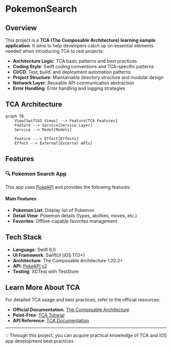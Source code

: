 # PokemonSearch

## Overview

This project is a **TCA (The Composable Architecture) learning sample application**. It aims to help developers catch up on essential elements needed when introducing TCA to real projects:

- **Architecture Logic**: TCA basic patterns and best practices
- **Coding Style**: Swift coding conventions and TCA-specific patterns
- **CI/CD**: Test, build, and deployment automation patterns
- **Project Structure**: Maintainable directory structure and modular design
- **Network Layer**: Reusable API communication abstraction
- **Error Handling**: Error handling and logging strategies

## TCA Architecture

```mermaid
graph TB
    View[SwiftUI Views] --> Feature[TCA Features]
    Feature --> Service[Service Layer]
    Service --> Model[Models]
    
    Feature -.-> Effect[Effects]
    Effect --> External[External APIs]
```

## Features

### 🔍 Pokemon Search App

This app uses [PokeAPI](https://pokeapi.co/) and provides the following features:

#### Main Features
- **Pokemon List**: Display list of Pokemon
- **Detail View**: Pokemon details (types, abilities, moves, etc.)
- **Favorites**: Offline-capable favorites management

## Tech Stack

- **Language**: Swift 6.0
- **UI Framework**: SwiftUI (iOS 17.0+)
- **Architecture**: The Composable Architecture 1.20.2+
- **API**: [PokeAPI v2](https://pokeapi.co/api/v2/)
- **Testing**: XCTest with TestStore

## Learn More About TCA

For detailed TCA usage and best practices, refer to the official resources:

- **Official Documentation**: [The Composable Architecture](https://github.com/pointfreeco/swift-composable-architecture)
- **Point-Free**: [TCA Tutorial](https://www.pointfree.co/collections/composable-architecture)
- **API Reference**: [TCA Documentation](https://pointfreeco.github.io/swift-composable-architecture/main/documentation/composablearchitecture/)

---

💡 Through this project, you can acquire practical knowledge of TCA and iOS app development best practices.
